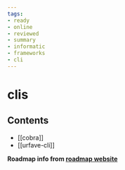 ```yaml
---
tags:
- ready
- online
- reviewed
- summary
- informatic
- frameworks
- cli
---
```


# clis

## Contents

- [[cobra]]
- [[urfave-cli]]

__Roadmap info from [roadmap website](https://roadmap.sh/golang/clis)__
